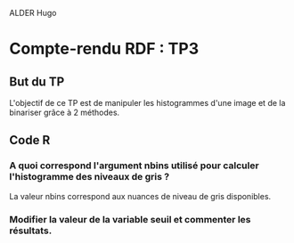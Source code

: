 ALDER Hugo

# Compte-rendu RDF : TP3

## But du TP

L'objectif de ce TP est de manipuler les histogrammes d'une image et de la binariser grâce à 2 méthodes.

## Code R

### A quoi correspond l'argument nbins utilisé pour calculer l'histogramme des niveaux de gris ?

La valeur nbins correspond aux nuances de niveau de gris disponibles.

### Modifier la valeur de la variable seuil et commenter les résultats.
